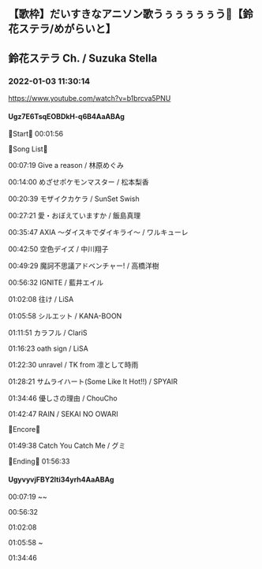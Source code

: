 ## 【歌枠】だいすきなアニソン歌うぅぅぅぅぅう🔔【鈴花ステラ/めがらいと】
## 鈴花ステラ Ch. / Suzuka Stella
### 2022-01-03 11:30:14
https://www.youtube.com/watch?v=b1brcva5PNU
#### Ugz7E6TsqEOBDkH-q6B4AaABAg
🔔Start🔔 00:01:56



🔔Song List🔔

00:07:19 Give a reason / 林原めぐみ

00:14:00 めざせポケモンマスター / 松本梨香

00:20:39 モザイクカケラ / SunSet Swish

00:27:21 愛・おぼえていますか / 飯島真理

00:35:47 AXIA ～ダイスキでダイキライ～ / ワルキューレ

00:42:50 空色デイズ / 中川翔子

00:49:29 魔訶不思議アドベンチャー! / 高橋洋樹

00:56:32 IGNITE / 藍井エイル

01:02:08 往け / LiSA

01:05:58 シルエット / KANA-BOON

01:11:51 カラフル / ClariS

01:16:23 oath sign / LiSA

01:22:30 unravel / TK from 凛として時雨

01:28:21 サムライハート(Some Like It Hot!!) / SPYAIR

01:34:46 優しさの理由 / ChouCho

01:42:47 RAIN / SEKAI NO OWARI



🔔Encore🔔

01:49:38 Catch You Catch Me / グミ



🔔Ending🔔 01:56:33

#### UgyvyvjFBY2lti34yrh4AaABAg
00:07:19 ~~

00:56:32

01:02:08 

01:05:58 ~

01:34:46

